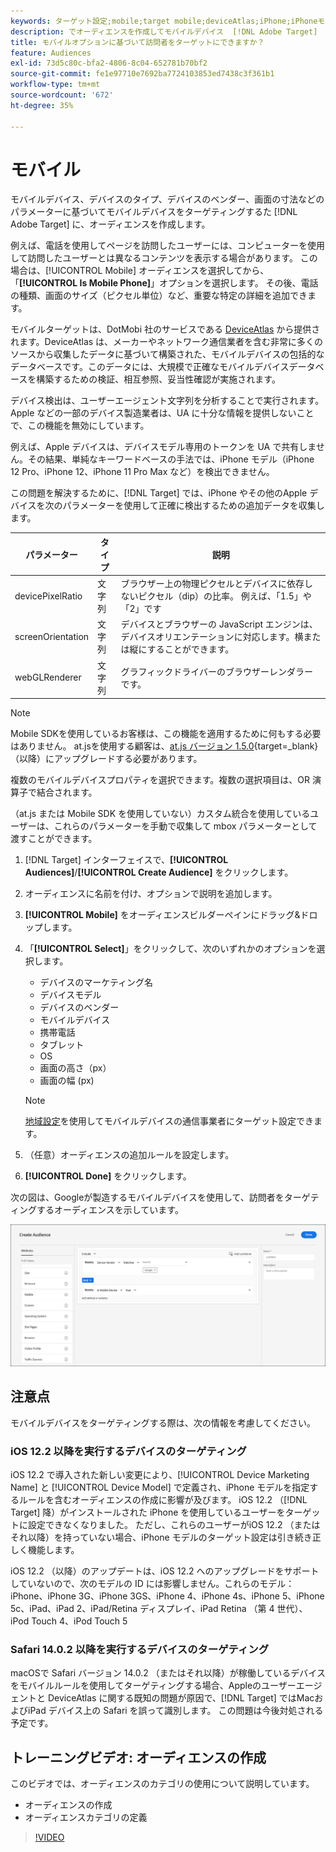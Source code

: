 ```yaml
---
keywords: ターゲット設定;mobile;target mobile;deviceAtlas;iPhone;iPhoneモデル;device Atlas;displaywidth;display width;display height;デバイスの種類;displayHeight;phone;タブレット;デバイスモデル
description: でオーディエンスを作成してモバイルデバイス  [!DNL Adobe Target]  ターゲットにする方法を説明します。
title: モバイルオプションに基づいて訪問者をターゲットにできますか？
feature: Audiences
exl-id: 73d5c80c-bfa2-4806-8c04-652781b70bf2
source-git-commit: fe1e97710e7692ba7724103853ed7438c3f361b1
workflow-type: tm+mt
source-wordcount: '672'
ht-degree: 35%

---
```


# モバイル

モバイルデバイス、デバイスのタイプ、デバイスのベンダー、画面の寸法などのパラメーターに基づいてモバイルデバイスをターゲティングするた [!DNL Adobe Target] に、オーディエンスを作成します。

例えば、電話を使用してページを訪問したユーザーには、コンピューターを使用して訪問したユーザーとは異なるコンテンツを表示する場合があります。 この場合は、[!UICONTROL Mobile] オーディエンスを選択してから、「**[!UICONTROL Is Mobile Phone]**」オプションを選択します。 その後、電話の種類、画面のサイズ（ピクセル単位）など、重要な特定の詳細を追加できます。

モバイルターゲットは、DotMobi 社のサービスである [DeviceAtlas](https://deviceatlas.com/device-data/user-agent-tester) から提供されます。DeviceAtlas は、メーカーやネットワーク通信業者を含む非常に多くのソースから収集したデータに基づいて構築された、モバイルデバイスの包括的なデータベースです。このデータには、大規模で正確なモバイルデバイスデータベースを構築するための検証、相互参照、妥当性確認が実施されます。

デバイス検出は、ユーザーエージェント文字列を分析することで実行されます。Apple などの一部のデバイス製造業者は、UA に十分な情報を提供しないことで、この機能を無効にしています。

例えば、Apple デバイスは、デバイスモデル専用のトークンを UA で共有しません。その結果、単純なキーワードベースの手法では、iPhone モデル（iPhone 12 Pro、iPhone 12、iPhone 11 Pro Max など）を検出できません。

この問題を解決するために、[!DNL Target] では、iPhone やその他のApple デバイスを次のパラメーターを使用して正確に検出するための追加データを収集します。

| パラメーター | タイプ | 説明 |
|--- |--- |--- |
| devicePixelRatio | 文字列 | ブラウザー上の物理ピクセルとデバイスに依存しないピクセル（dip）の比率。 例えば、「1.5」や「2」です |
| screenOrientation | 文字列 | デバイスとブラウザーの JavaScript エンジンは、デバイスオリエンテーションに対応します。横または縦にすることができます。 |
| webGLRenderer | 文字列 | グラフィックドライバーのブラウザーレンダラーです。 |

>[!NOTE]
>
>Mobile SDKを使用しているお客様は、この機能を適用するために何もする必要はありません。 at.jsを使用する顧客は、[at.js バージョン 1.5.0](https://experienceleague.adobe.com/docs/target-dev/developer/client-side/at-js-implementation/target-atjs-versions.html?lang=ja){target=_blank} （以降）にアップグレードする必要があります。

複数のモバイルデバイスプロパティを選択できます。複数の選択項目は、OR 演算子で結合されます。

（at.js または Mobile SDK を使用していない）カスタム統合を使用しているユーザーは、これらのパラメーターを手動で収集して mbox パラメーターとして渡すことができます。

1. [!DNL Target] インターフェイスで、**[!UICONTROL Audiences]**/**[!UICONTROL Create Audience]** をクリックします。
1. オーディエンスに名前を付け、オプションで説明を追加します。
1. **[!UICONTROL Mobile]** をオーディエンスビルダーペインにドラッグ&amp;ドロップします。
1. 「**[!UICONTROL Select]**」をクリックして、次のいずれかのオプションを選択します。

   * デバイスのマーケティング名
   * デバイスモデル
   * デバイスのベンダー
   * モバイルデバイス
   * 携帯電話
   * タブレット
   * OS
   * 画面の高さ（px）
   * 画面の幅 (px)

   >[!NOTE]
   >
   >[地域設定](/help/main/c-target/c-audiences/c-target-rules/geo.md#concept_5B4D99DE685348FB877929EE0F942670)を使用してモバイルデバイスの通信事業者にターゲット設定できます。

1. （任意）オーディエンスの追加ルールを設定します。
1. **[!UICONTROL Done]** をクリックします。

次の図は、Googleが製造するモバイルデバイスを使用して、訪問者をターゲティングするオーディエンスを示しています。

![モバイルデバイスをターゲット設定](assets/target_mobile.png)

## 注意点

モバイルデバイスをターゲティングする際は、次の情報を考慮してください。

### iOS 12.2 以降を実行するデバイスのターゲティング

iOS 12.2 で導入された新しい変更により、[!UICONTROL Device Marketing Name] と [!UICONTROL Device Model] で定義され、iPhone モデルを指定するルールを含むオーディエンスの作成に影響が及びます。 iOS 12.2 （[!DNL Target] 降）がインストールされた iPhone を使用しているユーザーをターゲットに設定できなくなりました。 ただし、これらのユーザーがiOS 12.2 （またはそれ以降）を持っていない場合、iPhone モデルのターゲット設定は引き続き正しく機能します。

iOS 12.2 （以降）のアップデートは、iOS 12.2 へのアップグレードをサポートしていないので、次のモデルの ID には影響しません。これらのモデル：iPhone、iPhone 3G、iPhone 3GS、iPhone 4、iPhone 4s、iPhone 5、iPhone 5c、iPad、iPad 2、iPad/Retina ディスプレイ、iPad Retina （第 4 世代）、iPod Touch 4、iPod Touch 5

### Safari 14.0.2 以降を実行するデバイスのターゲティング

macOSで Safari バージョン 14.0.2 （またはそれ以降）が稼働しているデバイスをモバイルルールを使用してターゲティングする場合、Appleのユーザーエージェントと DeviceAtlas に関する既知の問題が原因で、[!DNL Target] ではMacおよびiPad デバイス上の Safari を誤って識別します。 この問題は今後対処される予定です。

## トレーニングビデオ: オーディエンスの作成

このビデオでは、オーディエンスのカテゴリの使用について説明しています。

* オーディエンスの作成
* オーディエンスカテゴリの定義

>[!VIDEO](https://video.tv.adobe.com/v/17392)
